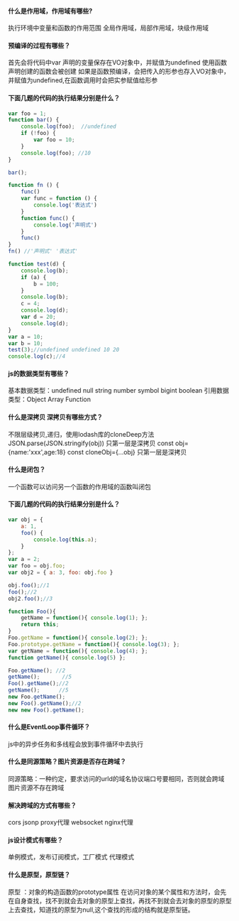 #### 什么是作用域，作用域有哪些?
执行环境中变量和函数的作用范围
全局作用域，局部作用域，块级作用域
#### 预编译的过程有哪些？
首先会将代码中var 声明的变量保存在VO对象中，并赋值为undefined
使用函数声明创建的函数会被创建
如果是函数预编译，会把传入的形参也存入VO对象中，并赋值为undefined,在函数调用时会把实参赋值给形参

#### 下面几题的代码的执行结果分别是什么？
```js
var foo = 1;
function bar() {
    console.log(foo);  //undefined
    if (!foo) {
        var foo = 10;
    }
    console.log(foo); //10
}

bar();
```

```js
function fn () {
    func()
    var func = function () {
        console.log('表达式')
    }
    function func() {
        console.log('声明式')
    }
    func()
}
fn() //'声明式' '表达式'
```

```js
function test(d) {
    console.log(b);
    if (a) {
        b = 100;
    }
    console.log(b);
    c = 4;
    console.log(d);
    var d = 20;
    console.log(d);
}
var a = 10;
var b = 10;
test(3);//undefined undefined 10 20
console.log(c);//4
```

#### js的数据类型有哪些？
基本数据类型：undefined null string number symbol bigint boolean
引用数据类型：Object Array Function

#### 什么是深拷贝 深拷贝有哪些方式？
不限层级拷贝,递归，使用lodash库的cloneDeep方法
JSON.parse(JSON.stringify(obj)) 只第一层是深拷贝
const obj={name:'xxx',age:18}
const cloneObj={...obj} 只第一层是深拷贝
#### 什么是闭包？
一个函数可以访问另一个函数的作用域的函数叫闭包
#### 下面几题的代码的执行结果分别是什么？
```js
var obj = { 
    a: 1, 
    foo() {
        console.log(this.a);
    } 
};
var a = 2;
var foo = obj.foo;
var obj2 = { a: 3, foo: obj.foo }

obj.foo();//1
foo();//2
obj2.foo();//3
```
```js
function Foo(){
    getName = function(){ console.log(1); };
    return this;
}
Foo.getName = function(){ console.log(2); };
Foo.prototype.getName = function(){ console.log(3); };
var getName = function(){ console.log(4); };
function getName(){ console.log(5) };

Foo.getName(); //2       
getName();       //5 
Foo().getName();//2
getName();      //5  
new Foo.getName();
new Foo().getName();//2
new new Foo().getName();
```

#### 什么是EventLoop事件循环？
js中的异步任务和多线程会放到事件循环中去执行
#### 什么是同源策略？图片资源是否存在跨域？
同源策略：一种约定，要求访问的urld的域名协议端口号要相同，否则就会跨域
图片资源不存在跨域
#### 解决跨域的方式有哪些？
cors jsonp proxy代理 websocket nginx代理
#### js设计模式有哪些？
单例模式，发布订阅模式，工厂模式 代理模式
#### 什么是原型，原型链？
原型 ：对象的构造函数的prototype属性
在访问对象的某个属性和方法时，会先在自身查找，找不到就会去对象的原型上查找，再找不到就会去对象的原型的原型上去查找，知道找的原型为null,这个查找的形成的结构就是原型链。